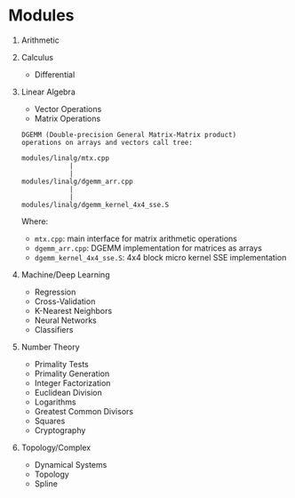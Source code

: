 Modules
====
1. Arithmetic
2. Calculus
   - Differential
3. Linear Algebra
   - Vector Operations
   - Matrix Operations
    ```
    DGEMM (Double-precision General Matrix-Matrix product) 
    operations on arrays and vectors call tree:

    modules/linalg/mtx.cpp
                |
                |
    modules/linalg/dgemm_arr.cpp
                |
                |
    modules/linalg/dgemm_kernel_4x4_sse.S

    ```
    Where:
    - `mtx.cpp`: main interface for matrix arithmetic operations
    - `dgemm_arr.cpp`: DGEMM implementation for matrices as arrays
    - `dgemm_kernel_4x4_sse.S`: 4x4 block micro kernel SSE implementation

4. Machine/Deep Learning
   - Regression
   - Cross-Validation
   - K-Nearest Neighbors
   - Neural Networks
   - Classifiers
5. Number Theory
   - Primality Tests
   - Primality Generation
   - Integer Factorization
   - Euclidean Division
   - Logarithms
   - Greatest Common Divisors
   - Squares
   - Cryptography
6. Topology/Complex
   - Dynamical Systems
   - Topology
   - Spline

